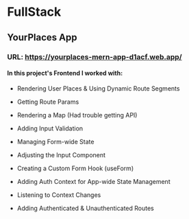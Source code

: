 #  FullStack

## YourPlaces App

### URL: https://yourplaces-mern-app-d1acf.web.app/
#### In this project's Frontend I worked with: 

- Rendering User Places & Using Dynamic Route Segments

- Getting Route Params

- Rendering a Map (Had trouble getting API)

- Adding Input Validation

- Managing Form-wide State

- Adjusting the Input Component

- Creating a Custom Form Hook (useForm)

- Adding Auth Context for App-wide State Management

- Listening to Context Changes

- Adding Authenticated & Unauthenticated Routes



